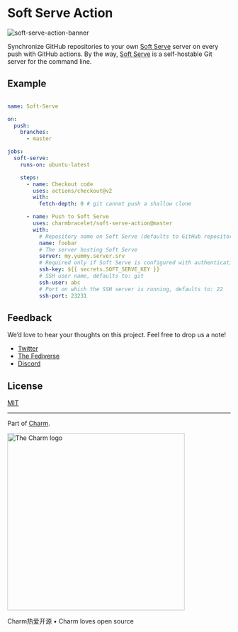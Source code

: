 # Soft Serve Action

![soft-serve-action-banner](https://user-images.githubusercontent.com/42545625/199863722-1a195d17-43f7-4775-b1d9-d2d178b867b2.png)

Synchronize GitHub repositories to your own [Soft Serve](https://github.com/charmbracelet/soft-serve) server on every push with GitHub actions. By the way, [Soft Serve](https://github.com/charmbracelet/soft-serve) is a self-hostable Git server for the command line.

## Example

```yaml

name: Soft-Serve

on:
  push:
    branches:
      - master

jobs:
  soft-serve:
    runs-on: ubuntu-latest

    steps:
      - name: Checkout code
        uses: actions/checkout@v2
        with:
          fetch-depth: 0 # git cannot push a shallow clone

      - name: Push to Soft Serve
        uses: charmbracelet/soft-serve-action@master
        with:
          # Repository name on Soft Serve (defaults to GitHub repository name)
          name: foobar
          # The server hosting Soft Serve
          server: my.yummy.server.srv
          # Required only if Soft Serve is configured with authentication
          ssh-key: ${{ secrets.SOFT_SERVE_KEY }}
          # SSH user name, defaults to: git
          ssh-user: abc
          # Port on which the SSH server is running, defaults to: 22
          ssh-port: 23231

```

## Feedback

We’d love to hear your thoughts on this project. Feel free to drop us a note!

* [Twitter](https://twitter.com/charmcli)
* [The Fediverse](https://mastodon.social/@charmcli)
* [Discord](https://charm.sh/chat)

## License

[MIT](https://github.com/charmbracelet/vhs/raw/main/LICENSE)

***

Part of [Charm](https://charm.sh).

<a href="https://charm.sh/">
  <img
    alt="The Charm logo"
    width="400"
    src="https://stuff.charm.sh/charm-badge.jpg"
  />
</a>

Charm热爱开源 • Charm loves open source

